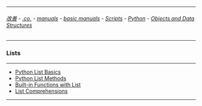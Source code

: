 
---

###### [改善](https://github.com/ttltrk/0C/blob/master/README.MD) - [.co.](https://github.com/ttltrk/PRG/blob/master/CODING.MD) - [manuals](https://github.com/ttltrk/PRG/blob/master/MAN.MD) - [basic manuals](https://github.com/ttltrk/PRG/blob/master/MANUALS.MD) - [Scripts](https://github.com/ttltrk/PRG/blob/master/PY/DOC/SC/SC.MD) - [Python](https://github.com/ttltrk/PRG/blob/master/PY/DOC/OPYM/OPYM.MD) - [Objects and Data Structures](https://github.com/ttltrk/PRG/blob/master/PY/DOC/OPYM/01_OBJ_DS/OBJ_DS.MD)

---

### Lists

---

* [Python List Basics](https://github.com/ttltrk/PRG/blob/master/PY/DOC/OPYM/01_OBJ_DS/LISTS/LISTS_BASICS.MD)
* [Python List Methods](https://github.com/ttltrk/PRG/blob/master/PY/DOC/OPYM/01_OBJ_DS/LISTS/LISTS_METHODS.MD)
* [Built-in Functions with List](https://github.com/ttltrk/PRG/blob/master/PY/DOC/OPYM/01_OBJ_DS/LISTS/LISTS_BIF.MD)
* [List Comprehensions](https://github.com/ttltrk/PRG/blob/master/PY/DOC/OPYM/01_OBJ_DS/LISTS/LIST_COM.MD)

---

